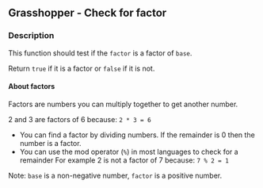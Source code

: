 ## Grasshopper - Check for factor

### Description

This function should test if the `factor` is a factor of `base`.

Return `true` if it is a factor or `false` if it is not.

#### About factors
Factors are numbers you can multiply together to get another number.

2 and 3 are factors of 6 because: `2 * 3 = 6`

* You can find a factor by dividing numbers. If the remainder is 0 then the number is a factor.
* You can use the mod operator (`%`) in most languages to check for a remainder
For example 2 is not a factor of 7 because: `7 % 2 = 1`

Note: `base` is a non-negative number, `factor` is a positive number.
